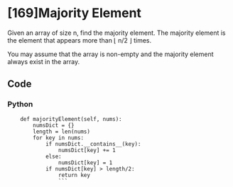 # [169]Majority Element

Given an array of size n, find the majority element. The majority element is the element that appears more than ⌊ n/2 ⌋ times.

You may assume that the array is non-empty and the majority element always exist in the array.

## Code

### Python

```class Solution(object):
    def majorityElement(self, nums):
        numsDict = {}
        length = len(nums)
        for key in nums:
            if numsDict.__contains__(key):
                numsDict[key] += 1
            else:
                numsDict[key] = 1
            if numsDict[key] > length/2:
                return key
                ```



